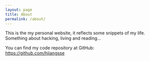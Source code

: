 ```yaml
---
layout: page
title: About
permalink: /about/
---
```


This is the my personal website, it reflects some snippets of my life. Something about hacking, living and reading...

You can find my code repository at GitHub:  
<https://github.com/hjiangsse>
